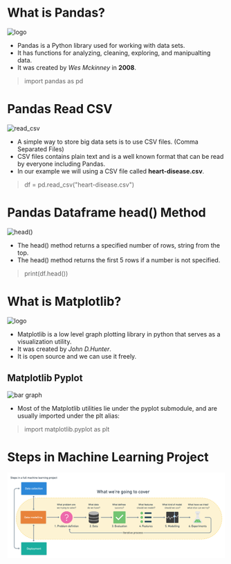 # What is Pandas?
![logo](https://upload.wikimedia.org/wikipedia/commons/thumb/e/ed/Pandas_logo.svg/500px-Pandas_logo.svg.png)
- Pandas is a Python library used for working with data sets.
- It has functions for analyzing, cleaning, exploring, and manipualting data.
- It was created by *Wes Mckinney* in **2008**.
> import pandas as pd
# Pandas Read CSV
![read_csv](https://datascienceparichay.com/wp-content/uploads/2020/10/pandas-read-csv-file-as-dataframe.png)
- A simple way to store big data sets is to use CSV files. (Comma Separated Files)
- CSV files contains plain text and is a well known format that can be read by everyone including Pandas.
- In our example we will using a CSV file called **heart-disease.csv**.
> df = pd.read_csv("heart-disease.csv")
# Pandas Dataframe head() Method
![head()](https://media.geeksforgeeks.org/wp-content/uploads/20220217141329/pandashead.png)
- The head() method returns a specified number of rows, string from the top.
- The head() method returns the first 5 rows if a number is not specified.
> print(df.head())
# What is Matplotlib?
![logo](https://studyopedia.com/wp-content/uploads/2022/12/Matplotlib-featured-image-studyopedia.png)
- Matplotlib is a low level graph plotting library in python that serves as a visualization utility.
- It was created by *John D.Hunter*.
- It is open source and we can use it freely.
## Matplotlib Pyplot
![bar graph](https://www.w3schools.com/python/img_matplotlib_bars1.png)
- Most of the Matplotlib utilities lie under the pyplot submodule, and are usually imported under the plt alias:
> import matplotlib.pyplot as plt
# Steps in Machine Learning Project
![steps](https://github.com/shruti041/Machine-learning/blob/main/6-step-ml-framework.png)
